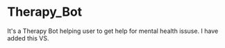 # Therapy_Bot
It's  a Therapy Bot helping user to get help for mental health issuse. I have added this VS.

